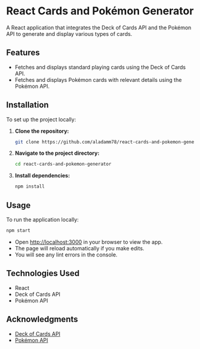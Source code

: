 # React Cards and Pokémon Generator

A React application that integrates the Deck of Cards API and the Pokémon API to generate and display various types of cards.

## Features

- Fetches and displays standard playing cards using the Deck of Cards API.
- Fetches and displays Pokémon cards with relevant details using the Pokémon API.

## Installation

To set up the project locally:

1. **Clone the repository:**
   ```bash
   git clone https://github.com/aladamm78/react-cards-and-pokemon-generator.git
   ```

2. **Navigate to the project directory:**
   ```bash
   cd react-cards-and-pokemon-generator
   ```

3. **Install dependencies:**
   ```bash
   npm install
   ```

## Usage

To run the application locally:

```bash
npm start
```

- Open [http://localhost:3000](http://localhost:3000) in your browser to view the app.
- The page will reload automatically if you make edits.
- You will see any lint errors in the console.

## Technologies Used

- React
- Deck of Cards API
- Pokémon API

## Acknowledgments

- [Deck of Cards API](https://deckofcardsapi.com/)
- [Pokémon API](https://pokeapi.co/)


